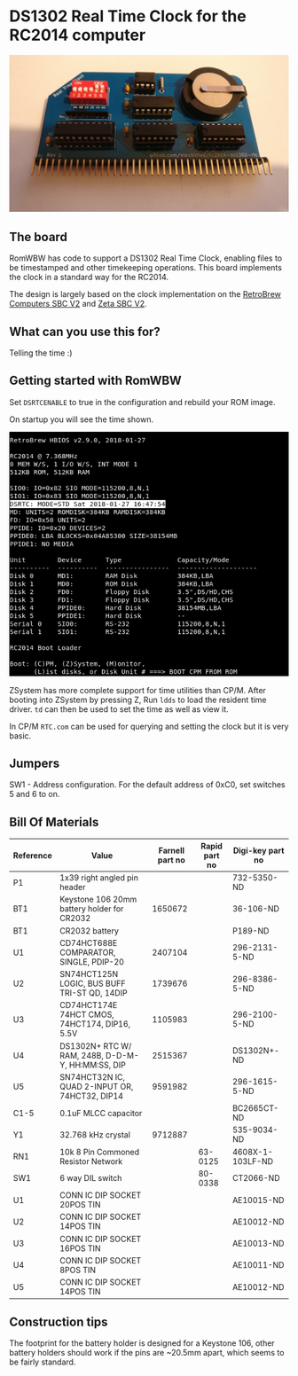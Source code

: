 # DS1302 Real Time Clock for the RC2014 computer

![Picture of the board](./board-r1.jpg?raw=true)

## The board
RomWBW has code to support a DS1302 Real Time Clock, enabling files to be timestamped and other timekeeping operations. This board implements the clock in a standard way for the RC2014. 

The design is largely based on the clock implementation on the [RetroBrew Computers SBC V2](https://retrobrewcomputers.org/doku.php?id=boards:sbc:sbc_v2:start) and [Zeta SBC V2](http://www.malinov.com/Home/sergeys-projects/zeta-sbc-v2).

## What can you use this for?
Telling the time :)

## Getting started with RomWBW

Set ```DSRTCENABLE``` to true in the configuration and rebuild your ROM image.

On startup you will see the time shown.

![Boot](./boot.png?raw=true)

ZSystem has more complete support for time utilities than CP/M. After booting into ZSystem by pressing Z, Run ```ldds``` to load the resident time driver. ```td``` can then be used to set the time as well as view it.

In CP/M ```RTC.com``` can be used for querying and setting the clock but it is very basic.

## Jumpers
SW1 - Address configuration. For the default address of 0xC0, set switches 5 and 6 to on.

## Bill Of Materials

Reference| Value|Farnell part no|Rapid part no|Digi-key part no|
---------|------|---------------|-------------|----------------|
P1|1x39 right angled pin header|||732-5350-ND|
BT1|Keystone 106 20mm battery holder for CR2032|1650672||36-106-ND|
BT1|CR2032 battery|||P189-ND|
U1|CD74HCT688E COMPARATOR, SINGLE, PDIP-20|2407104||296-2131-5-ND|
U2|SN74HCT125N LOGIC, BUS BUFF TRI-ST QD, 14DIP|1739676||296-8386-5-ND|
U3|CD74HCT174E 74HCT CMOS, 74HCT174, DIP16, 5.5V|1105983||296-2100-5-ND|
U4|DS1302N+ RTC W/ RAM, 248B, D-D-M-Y, HH:MM:SS, DIP|2515367||DS1302N+-ND|
U5|SN74HCT32N IC, QUAD 2-INPUT OR, 74HCT32, DIP14|9591982||296-1615-5-ND|
C1-5|0.1uF MLCC capacitor|||BC2665CT-ND|
Y1|32.768 kHz crystal|9712887||535-9034-ND|
RN1|10k 8 Pin Commoned Resistor Network||63-0125|4608X-1-103LF-ND|
SW1|6 way DIL switch||80-0338|CT2066-ND|
U1|CONN IC DIP SOCKET 20POS TIN|||AE10015-ND|
U2|CONN IC DIP SOCKET 14POS TIN|||AE10012-ND|
U3|CONN IC DIP SOCKET 16POS TIN|||AE10013-ND|
U4|CONN IC DIP SOCKET 8POS TIN|||AE10011-ND|
U5|CONN IC DIP SOCKET 14POS TIN|||AE10012-ND|

## Construction tips
The footprint for the battery holder is designed for a Keystone 106, other battery holders should work if the pins are ~20.5mm apart, which seems to be fairly standard.
